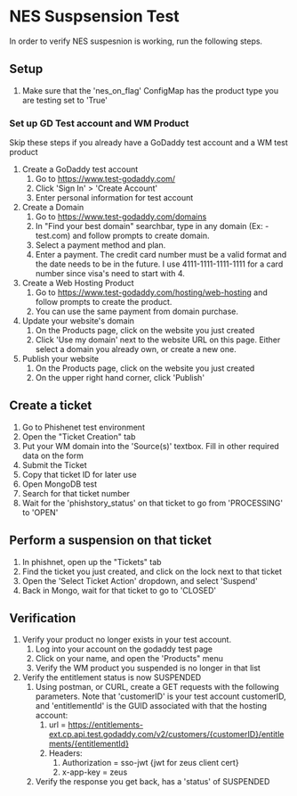 # NES Suspsension Test #
In order to verify NES suspesnion is working, run the following steps.

## Setup
1. Make sure that the 'nes_on_flag' ConfigMap has the product type you are testing set to 'True'

### Set up GD Test account and WM Product
Skip these steps if you already have a GoDaddy test account and a WM test product
1. Create a GoDaddy test account
    1. Go to https://www.test-godaddy.com/
    1. Click 'Sign In' > 'Create Account'
    1. Enter personal information for test account
1. Create a Domain
    1. Go to https://www.test-godaddy.com/domains
    1. In "Find your best domain" searchbar, type in any domain (Ex: <name>-test.com) and follow prompts to create domain.
    1. Select a payment method and plan.
    1. Enter a payment.  The credit card number must be a valid format and the date needs to be in the future.  I use 4111-1111-1111-1111 for a card number since visa's need to start with 4.
1. Create a Web Hosting Product
    1. Go to https://www.test-godaddy.com/hosting/web-hosting and follow prompts to create the product.
    1. You can use the same payment from domain purchase.
1. Update your website's domain
    1. On the Products page, click on the website you just created
    1. Click 'Use my domain' next to the website URL on this page.  Either select a domain you already own, or create a new one.
1. Publish your website
    1. On the Products page, click on the website you just created
    1. On the upper right hand corner, click 'Publish'

## Create a ticket
1. Go to Phishenet test environment
1. Open the "Ticket Creation" tab
1. Put your WM domain into the 'Source(s)' textbox.  Fill in other required data on the form
1. Submit the Ticket
1. Copy that ticket ID for later use
1. Open MongoDB test
1. Search for that ticket number
1. Wait for the 'phishstory_status' on that ticket to go from 'PROCESSING' to 'OPEN'

## Perform a suspension on that ticket
1. In phishnet, open up the "Tickets" tab
1. Find the ticket you just created, and click on the lock next to that ticket
1. Open the 'Select Ticket Action' dropdown, and select 'Suspend'
1. Back in Mongo, wait for that ticket to go to 'CLOSED'

## Verification
1. Verify your product no longer exists in your test account.
    1. Log into your account on the godaddy test page
    1. Click on your name, and open the 'Products" menu
    1. Verify the WM product you suspended is no longer in that list
1. Verify the entitlement status is now SUSPENDED
    1. Using postman, or CURL, create a GET requests with the following parameters.  Note that 'customerID' is your test account customerID, and 'entitlementId' is the GUID associated with that the hosting account:
        1. url = https://entitlements-ext.cp.api.test.godaddy.com/v2/customers/{customerID}/entitlements/{entitlementId}
        1. Headers: 
            1. Authorization = sso-jwt {jwt for zeus client cert}
            1. x-app-key = zeus
    1. Verify the response you get back, has a 'status' of SUSPENDED 
